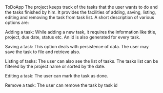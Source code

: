 ToDoApp
The project keeps track of the tasks that the user wants to do and the tasks finished by him. It provides the facilities of adding, saving, listing, editing and removing the task from task list. A short description of various options are:

Adding a task:
While adding a new task, it requires the information like title, project, due date, status etc. An id is also generated for every task.

Saving a task:
This option deals with persistence of data. The user may save the task to file and retrieve also.

Listing of tasks:
The user can also see the list of tasks. The tasks list can be filtered by the project name or sorted by the date.

Editing a task:
The user can mark the task as done.

Remove a task:
The user can remove the task by task id

